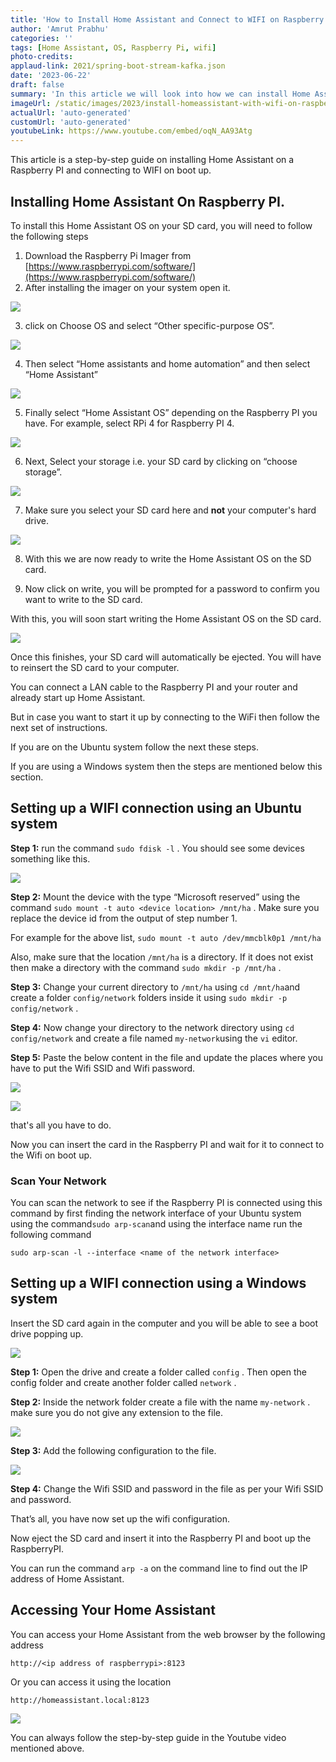 ```yaml
---
title: 'How to Install Home Assistant and Connect to WIFI on Raspberry PI'
author: 'Amrut Prabhu'
categories: ''
tags: [Home Assistant, OS, Raspberry Pi, wifi]
photo-credits:
applaud-link: 2021/spring-boot-stream-kafka.json
date: '2023-06-22'
draft: false
summary: 'In this article we will look into how we can install Home Assistant OS and connect it to the Wifi on boot up.'
imageUrl: /static/images/2023/install-homeassistant-with-wifi-on-raspberry-pi/cover.jpg
actualUrl: 'auto-generated'
customUrl: 'auto-generated'
youtubeLink: https://www.youtube.com/embed/oqN_AA93Atg
---
```



This article is a step-by-step guide on installing Home Assistant on a Raspberry PI and connecting to WIFI on boot up.

## Installing Home Assistant On Raspberry PI.

To install this Home Assistant OS on your SD card, you will need to follow the following steps

1.  Download the Raspberry Pi Imager from [https://www.raspberrypi.com/software/](https://www.raspberrypi.com/software/)
2.  After installing the imager on your system open it.

![](/static/images/2023/install-homeassistant-with-wifi-on-raspberry-pi/1.jpg)

3. click on Choose OS and select “Other specific-purpose OS”.

![](/static/images/2023/install-homeassistant-with-wifi-on-raspberry-pi/2.jpg)

4. Then select “Home assistants and home automation” and then select “Home Assistant”

![](/static/images/2023/install-homeassistant-with-wifi-on-raspberry-pi/3.jpg)

5. Finally select “Home Assistant OS” depending on the Raspberry PI you have. For example, select RPi 4 for Raspberry PI 4.

![](/static/images/2023/install-homeassistant-with-wifi-on-raspberry-pi/4.jpg)

6. Next, Select your storage i.e. your SD card by clicking on “choose storage”.

![](/static/images/2023/install-homeassistant-with-wifi-on-raspberry-pi/5.jpg)

7. Make sure you select your SD card here and **not** your computer's hard drive.

![](/static/images/2023/install-homeassistant-with-wifi-on-raspberry-pi/6.jpg)

8. With this we are now ready to write the Home Assistant OS on the SD card.

9. Now click on write, you will be prompted for a password to confirm you want to write to the SD card.

With this, you will soon start writing the Home Assistant OS on the SD card.

![](/static/images/2023/install-homeassistant-with-wifi-on-raspberry-pi/7.jpg)

Once this finishes, your SD card will automatically be ejected. You will have to reinsert the SD card to your computer.

You can connect a LAN cable to the Raspberry PI and your router and already start up Home Assistant.

But in case you want to start it up by connecting to the WiFi then follow the next set of instructions.

If you are on the Ubuntu system follow the next these steps.

If you are using a Windows system then the steps are mentioned below this section.

## Setting up a WIFI connection using an Ubuntu system

**Step 1:** run the command `sudo fdisk -l` . You should see some devices something like this.

![](/static/images/2023/install-homeassistant-with-wifi-on-raspberry-pi/8.jpg)

**Step 2:** Mount the device with the type “Microsoft reserved” using the command `sudo mount -t auto <device location> /mnt/ha` . Make sure you replace the device id from the output of step number 1.

For example for the above list, `sudo mount -t auto /dev/mmcblk0p1 /mnt/ha`

Also, make sure that the location `/mnt/ha` is a directory. If it does not exist then make a directory with the command `sudo mkdir -p /mnt/ha` .

**Step 3:** Change your current directory to `/mnt/ha` using `cd /mnt/ha`and create a folder `config/network` folders inside it using `sudo mkdir -p config/network` .

**Step 4:** Now change your directory to the network directory using `cd config/network` and create a file named `my-network`using the `vi` editor.

**Step 5:** Paste the below content in the file and update the places where you have to put the Wifi SSID and Wifi password.


![](/static/images/2023/install-homeassistant-with-wifi-on-raspberry-pi/9.jpg)

![](/static/images/2023/install-homeassistant-with-wifi-on-raspberry-pi/10.jpg)

that's all you have to do.

Now you can insert the card in the Raspberry PI and wait for it to connect to the Wifi on boot up.

### Scan Your Network

You can scan the network to see if the Raspberry PI is connected using this command by first finding the network interface of your Ubuntu system using the command`sudo arp-scan`and using the interface name run the following command
```shell
sudo arp-scan -l --interface <name of the network interface>
```
## Setting up a WIFI connection using a Windows system

Insert the SD card again in the computer and you will be able to see a boot drive popping up.

![](/static/images/2023/install-homeassistant-with-wifi-on-raspberry-pi/11.jpg)

**Step 1:** Open the drive and create a folder called `config` . Then open the config folder and create another folder called `network` .

**Step 2:** Inside the network folder create a file with the name `my-network` . make sure you do not give any extension to the file.

![](/static/images/2023/install-homeassistant-with-wifi-on-raspberry-pi/12.jpg)

**Step 3:** Add the following configuration to the file.

![](/static/images/2023/install-homeassistant-with-wifi-on-raspberry-pi/13.jpg)

**Step 4:** Change the Wifi SSID and password in the file as per your Wifi SSID and password.

That’s all, you have now set up the wifi configuration.

Now eject the SD card and insert it into the Raspberry PI and boot up the RaspberryPI.

You can run the command `arp -a` on the command line to find out the IP address of Home Assistant.

## Accessing Your Home Assistant

You can access your Home Assistant from the web browser by the following address
```shell
http://<ip address of raspberrypi>:8123
```
Or you can access it using the location
```shell
http://homeassistant.local:8123
```
![](/static/images/2023/install-homeassistant-with-wifi-on-raspberry-pi/14.jpg)

You can always follow the step-by-step guide in the Youtube video mentioned above.

